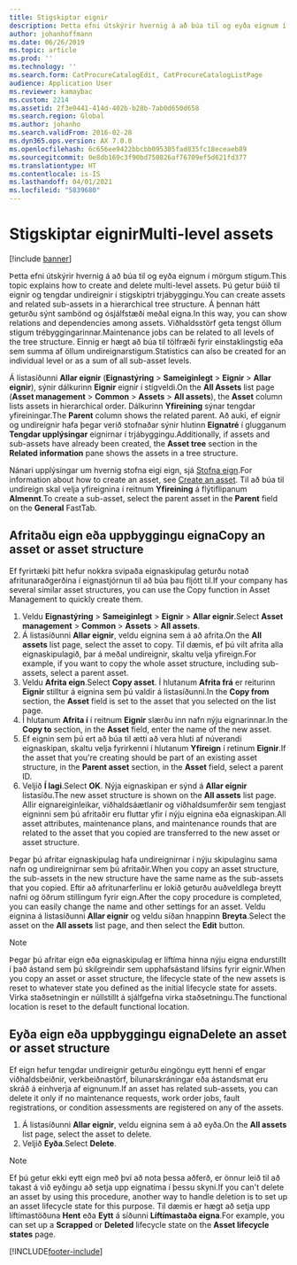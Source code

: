 ```yaml
---
title: Stigskiptar eignir
description: Þetta efni útskýrir hvernig á að búa til og eyða eignum í mörgum stigum.
author: johanhoffmann
ms.date: 06/26/2019
ms.topic: article
ms.prod: ''
ms.technology: ''
ms.search.form: CatProcureCatalogEdit, CatProcureCatalogListPage
audience: Application User
ms.reviewer: kamaybac
ms.custom: 2214
ms.assetid: 2f3e0441-414d-402b-b28b-7ab0d650d658
ms.search.region: Global
ms.author: johanho
ms.search.validFrom: 2016-02-28
ms.dyn365.ops.version: AX 7.0.0
ms.openlocfilehash: 6c656ee9422bbcbb095305fad835fc18eceaeb89
ms.sourcegitcommit: 0e8db169c3f90bd750826af76709ef5d621fd377
ms.translationtype: HT
ms.contentlocale: is-IS
ms.lasthandoff: 04/01/2021
ms.locfileid: "5839680"
---
```

# <a name="multi-level-assets"></a><span data-ttu-id="8f070-103">Stigskiptar eignir</span><span class="sxs-lookup"><span data-stu-id="8f070-103">Multi-level assets</span></span>

[!include [banner](../../includes/banner.md)]

 

<span data-ttu-id="8f070-104">Þetta efni útskýrir hvernig á að búa til og eyða eignum í mörgum stigum.</span><span class="sxs-lookup"><span data-stu-id="8f070-104">This topic explains how to create and delete multi-level assets.</span></span> <span data-ttu-id="8f070-105">Þú getur búið til eignir og tengdar undireignir í stigskiptri trjábyggingu.</span><span class="sxs-lookup"><span data-stu-id="8f070-105">You can create assets and related sub-assets in a hierarchical tree structure.</span></span> <span data-ttu-id="8f070-106">Á þennan hátt geturðu sýnt sambönd og ósjálfstæði meðal eigna.</span><span class="sxs-lookup"><span data-stu-id="8f070-106">In this way, you can show relations and dependencies among assets.</span></span> <span data-ttu-id="8f070-107">Viðhaldsstörf geta tengst öllum stigum trébyggingarinnar.</span><span class="sxs-lookup"><span data-stu-id="8f070-107">Maintenance jobs can be related to all levels of the tree structure.</span></span> <span data-ttu-id="8f070-108">Einnig er hægt að búa til tölfræði fyrir einstaklingstig eða sem summa af öllum undireignarstigum.</span><span class="sxs-lookup"><span data-stu-id="8f070-108">Statistics can also be created for an individual level or as a sum of all sub-asset levels.</span></span>

<span data-ttu-id="8f070-109">Á listasíðunni **Allar eignir** (**Eignastýring** \> **Sameiginlegt** \> **Eignir** \> **Allar eignir**), sýnir dálkurinn **Eignir** eignir í stigveldi.</span><span class="sxs-lookup"><span data-stu-id="8f070-109">On the **All Assets** list page (**Asset management** \> **Common** \> **Assets** \> **All assets**), the **Asset** column lists assets in hierarchical order.</span></span> <span data-ttu-id="8f070-110">Dálkurinn **Yfireining** sýnar tengdar yfireiningar.</span><span class="sxs-lookup"><span data-stu-id="8f070-110">The **Parent** column shows the related parent.</span></span> <span data-ttu-id="8f070-111">Að auki, ef eignir og undireignir hafa þegar verið stofnaðar sýnir hlutinn **Eignatré** í glugganum **Tengdar upplýsingar** eignirnar í trjábyggingu.</span><span class="sxs-lookup"><span data-stu-id="8f070-111">Additionally, if assets and sub-assets have already been created, the **Asset tree** section in the **Related information** pane shows the assets in a tree structure.</span></span>

<span data-ttu-id="8f070-112">Nánari upplýsingar um hvernig stofna eigi eign, sjá [Stofna eign](../objects/create-an-object.md).</span><span class="sxs-lookup"><span data-stu-id="8f070-112">For information about how to create an asset, see [Create an asset](../objects/create-an-object.md).</span></span> <span data-ttu-id="8f070-113">Til að búa til undireign skal velja yfireignina í reitnum **Yfireining** á flýtiflipanum **Almennt**.</span><span class="sxs-lookup"><span data-stu-id="8f070-113">To create a sub-asset, select the parent asset in the **Parent** field on the **General** FastTab.</span></span>

## <a name="copy-an-asset-or-asset-structure"></a><span data-ttu-id="8f070-114">Afritaðu eign eða uppbyggingu eigna</span><span class="sxs-lookup"><span data-stu-id="8f070-114">Copy an asset or asset structure</span></span>

<span data-ttu-id="8f070-115">Ef fyrirtæki þitt hefur nokkra svipaða eignaskipulag geturðu notað afritunaraðgerðina í eignastjórnun til að búa þau fljótt til.</span><span class="sxs-lookup"><span data-stu-id="8f070-115">If your company has several similar asset structures, you can use the Copy function in Asset Management to quickly create them.</span></span>

1. <span data-ttu-id="8f070-116">Veldu **Eignastýring** \> **Sameiginlegt** \> **Eignir** \> **Allar eignir**.</span><span class="sxs-lookup"><span data-stu-id="8f070-116">Select **Asset management** \> **Common** \> **Assets** \> **All assets**.</span></span>
2. <span data-ttu-id="8f070-117">Á listasíðunni **Allar eignir**, veldu eignina sem á að afrita.</span><span class="sxs-lookup"><span data-stu-id="8f070-117">On the **All assets** list page, select the asset to copy.</span></span> <span data-ttu-id="8f070-118">Til dæmis, ef þú vilt afrita alla eignaskipulagið, þar á meðal undireignir, skaltu velja yfireign.</span><span class="sxs-lookup"><span data-stu-id="8f070-118">For example, if you want to copy the whole asset structure, including sub-assets, select a parent asset.</span></span>
3. <span data-ttu-id="8f070-119">Veldu **Afrita eign**.</span><span class="sxs-lookup"><span data-stu-id="8f070-119">Select **Copy asset**.</span></span> <span data-ttu-id="8f070-120">Í hlutanum **Afrita frá** er reiturinn **Eignir** stilltur á eignina sem þú valdir á listasíðunni.</span><span class="sxs-lookup"><span data-stu-id="8f070-120">In the **Copy from** section, the **Asset** field is set to the asset that you selected on the list page.</span></span>
4. <span data-ttu-id="8f070-121">Í hlutanum **Afrita í** í reitnum **Eignir** slærðu inn nafn nýju eignarinnar.</span><span class="sxs-lookup"><span data-stu-id="8f070-121">In the **Copy to** section, in the **Asset** field, enter the name of the new asset.</span></span>
5. <span data-ttu-id="8f070-122">Ef eignin sem þú ert að búa til ætti að vera hluti af núverandi eignaskipan, skaltu velja fyrirkenni í hlutanum **Yfireign** í retinum **Eignir**.</span><span class="sxs-lookup"><span data-stu-id="8f070-122">If the asset that you're creating should be part of an existing asset structure, in the **Parent asset** section, in the **Asset** field, select a parent ID.</span></span>
6. <span data-ttu-id="8f070-123">Veljið **Í lagi**.</span><span class="sxs-lookup"><span data-stu-id="8f070-123">Select **OK**.</span></span> <span data-ttu-id="8f070-124">Nýja eignaskipan er sýnd á **Allar eignir** listasíðu.</span><span class="sxs-lookup"><span data-stu-id="8f070-124">The new asset structure is shown on the **All assets** list page.</span></span> <span data-ttu-id="8f070-125">Allir eignareiginleikar, viðhaldsáætlanir og viðhaldsumferðir sem tengjast eigninni sem þú afritaðir eru fluttar yfir í nýju eignina eða eignaskipan.</span><span class="sxs-lookup"><span data-stu-id="8f070-125">All asset attributes, maintenance plans, and maintenance rounds that are related to the asset that you copied are transferred to the new asset or asset structure.</span></span>

<span data-ttu-id="8f070-126">Þegar þú afritar eignaskipulag hafa undireignirnar í nýju skipulaginu sama nafn og undireignirnar sem þú afritaðir.</span><span class="sxs-lookup"><span data-stu-id="8f070-126">When you copy an asset structure, the sub-assets in the new structure have the same name as the sub-assets that you copied.</span></span> <span data-ttu-id="8f070-127">Eftir að afritunarferlinu er lokið geturðu auðveldlega breytt nafni og öðrum stillingum fyrir eign.</span><span class="sxs-lookup"><span data-stu-id="8f070-127">After the copy procedure is completed, you can easily change the name and other settings for an asset.</span></span> <span data-ttu-id="8f070-128">Veldu eignina á listasíðunni **Allar eignir** og veldu síðan hnappinn **Breyta**.</span><span class="sxs-lookup"><span data-stu-id="8f070-128">Select the asset on the **All assets** list page, and then select the **Edit** button.</span></span>

> [!NOTE]
> <span data-ttu-id="8f070-129">Þegar þú afritar eign eða eignaskipulag er líftíma hinna nýju eigna endurstillt í það ástand sem þú skilgreindir sem upphafsástand lífsins fyrir eignir.</span><span class="sxs-lookup"><span data-stu-id="8f070-129">When you copy an asset or asset structure, the lifecycle state of the new assets is reset to whatever state you defined as the initial lifecycle state for assets.</span></span> <span data-ttu-id="8f070-130">Virka staðsetningin er núllstillt á sjálfgefna virka staðsetningu.</span><span class="sxs-lookup"><span data-stu-id="8f070-130">The functional location is reset to the default functional location.</span></span>

## <a name="delete-an-asset-or-asset-structure"></a><span data-ttu-id="8f070-131">Eyða eign eða uppbyggingu eigna</span><span class="sxs-lookup"><span data-stu-id="8f070-131">Delete an asset or asset structure</span></span>

<span data-ttu-id="8f070-132">Ef eign hefur tengdar undireignir geturðu eingöngu eytt henni ef engar viðhaldsbeiðnir, verkbeiðnastörf, bilunarskráningar eða ástandsmat eru skráð á einhverja af eignunum.</span><span class="sxs-lookup"><span data-stu-id="8f070-132">If an asset has related sub-assets, you can delete it only if no maintenance requests, work order jobs, fault registrations, or condition assessments are registered on any of the assets.</span></span>

1. <span data-ttu-id="8f070-133">Á listasíðunni **Allar eignir**, veldu eignina sem á að eyða.</span><span class="sxs-lookup"><span data-stu-id="8f070-133">On the **All assets** list page, select the asset to delete.</span></span>
2. <span data-ttu-id="8f070-134">Veljið **Eyða**.</span><span class="sxs-lookup"><span data-stu-id="8f070-134">Select **Delete**.</span></span>

> [!NOTE]
> <span data-ttu-id="8f070-135">Ef þú getur ekki eytt eign með því að nota þessa aðferð, er önnur leið til að takast á við eyðingu að setja upp eignatíma í þessu skyni.</span><span class="sxs-lookup"><span data-stu-id="8f070-135">If you can't delete an asset by using this procedure, another way to handle deletion is to set up an asset lifecycle state for this purpose.</span></span> <span data-ttu-id="8f070-136">Til dæmis er hægt að setja upp líftímastöðuna **Hent** eða **Eytt** á síðunni **Líftímastaða eigna**.</span><span class="sxs-lookup"><span data-stu-id="8f070-136">For example, you can set up a **Scrapped** or **Deleted** lifecycle state on the **Asset lifecycle states** page.</span></span>


[!INCLUDE[footer-include](../../../includes/footer-banner.md)]